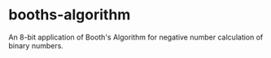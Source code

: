 # booths-algorithm
An 8-bit application of Booth's Algorithm for negative number calculation of binary numbers.
